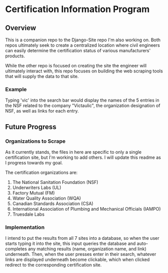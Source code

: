 # Certification Information Program

## Overview 

This is a companion repo to the Django-Site repo I'm also working on. Both repos ultimately seek 
to create a centralized location where civil engineers can easily determine the certification status of various manufacturers' products. 

While the other repo is focused on creating the site the engineer will ultimately interact with, 
this repo focuses on building the web scraping tools that will supply the data to that site.

### Example
Typing 'vic' into the search bar would display the names of the 5 entries in the NSF 
related to 
the company "Victaulic", the organization designation of NSF, as well as links for each entry.

## Future Progress
### Organizations to Scrape
As it currently stands, the files in here are specific to only a single certification site, but I'm 
working to add others. I will update this readme as I progress towards my goal. 

The certification organizations are:
1. The National Sanitation Foundation (NSF)
2. Underwriters Labs (UL)
3. Factory Mutual (FM)
4. Water Quality Association (WQA)
5. Canadian Standards Association (CSA)
6. International Association of Plumbing and Mechanical Officials (IAMPO)
7. Truesdale Labs


### Implementation
I intend to put the results from all 7 sites into a database, so when the user starts 
typing it into the site, this input queries the database and auto-completes any matching results 
(name, organization name, and link) underneath.
Then, when the user presses enter in their search, whatever links are displayed underneath become 
clickable, which when clicked redirect to the corresponding certification site.

 

